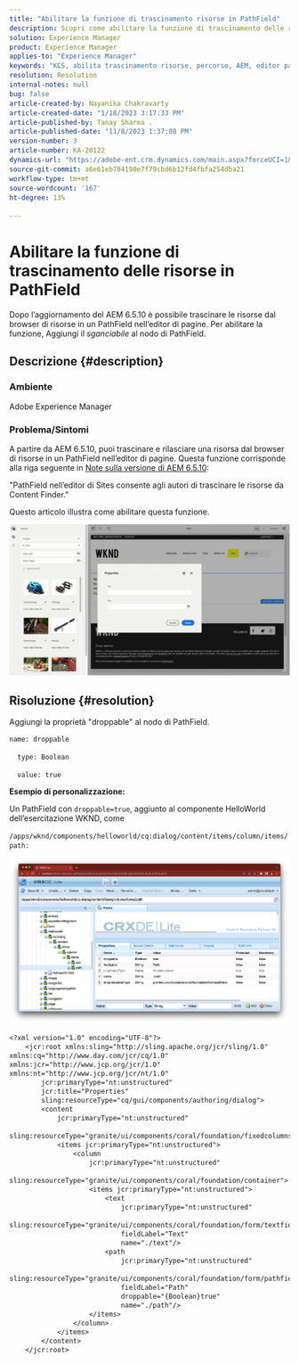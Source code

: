 ```yaml
---
title: "Abilitare la funzione di trascinamento risorse in PathField"
description: Scopri come abilitare la funzione di trascinamento delle risorse nel PathField nell’editor di pagine.
solution: Experience Manager
product: Experience Manager
applies-to: "Experience Manager"
keywords: "KCS, abilita trascinamento risorse, percorso, AEM, editor pagina"
resolution: Resolution
internal-notes: null
bug: false
article-created-by: Nayanika Chakravarty
article-created-date: "1/18/2023 3:17:33 PM"
article-published-by: Tanay Sharma .
article-published-date: "11/8/2023 1:37:08 PM"
version-number: 3
article-number: KA-20122
dynamics-url: "https://adobe-ent.crm.dynamics.com/main.aspx?forceUCI=1&pagetype=entityrecord&etn=knowledgearticle&id=ac3fab38-4397-ed11-aad1-6045bd006b4b"
source-git-commit: a6e61eb704190e7f79cbd6b12fd4fbfa254dba21
workflow-type: tm+mt
source-wordcount: '167'
ht-degree: 13%

---
```


# Abilitare la funzione di trascinamento delle risorse in PathField


Dopo l’aggiornamento del AEM 6.5.10 è possibile trascinare le risorse dal browser di risorse in un PathField nell’editor di pagine. Per abilitare la funzione, Aggiungi il *sganciabile* al nodo di PathField.

## Descrizione {#description}


### Ambiente

Adobe Experience Manager

### Problema/Sintomi

A partire da AEM 6.5.10, puoi trascinare e rilasciare una risorsa dal browser di risorse in un PathField nell’editor di pagine. Questa funzione corrisponde alla riga seguente in [Note sulla versione di AEM 6.5.10](https://experienceleague.adobe.com/docs/experience-manager-65/release-notes/service-pack/6.5.10.html?lang=it):

&quot;PathField nell’editor di Sites consente agli autori di trascinare le risorse da Content Finder.&quot;

Questo articolo illustra come abilitare questa funzione.

![](assets/___b33fab38-4397-ed11-aad1-6045bd006b4b___.gif)


## Risoluzione {#resolution}


Aggiungi la proprietà &quot;droppable&quot; al nodo di PathField.


```
name: droppable

  type: Boolean

  value: true
```


<b>Esempio di personalizzazione:</b>

Un PathField con `droppable=true`, aggiunto al componente HelloWorld dell’esercitazione WKND, come

`/apps/wknd/components/helloworld/cq:dialog/content/items/column/items/path:`

![](assets/6106400f-2b07-ed11-82e4-00224808e483.png)


```
<?xml version="1.0" encoding="UTF-8"?>
    <jcr:root xmlns:sling="http://sling.apache.org/jcr/sling/1.0" xmlns:cq="http://www.day.com/jcr/cq/1.0" xmlns:jcr="http://www.jcp.org/jcr/1.0" xmlns:nt="http://www.jcp.org/jcr/nt/1.0"
        jcr:primaryType="nt:unstructured"
        jcr:title="Properties"
        sling:resourceType="cq/gui/components/authoring/dialog">
        <content
            jcr:primaryType="nt:unstructured"
            sling:resourceType="granite/ui/components/coral/foundation/fixedcolumns">
            <items jcr:primaryType="nt:unstructured">
                <column
                    jcr:primaryType="nt:unstructured"
                    sling:resourceType="granite/ui/components/coral/foundation/container">
                    <items jcr:primaryType="nt:unstructured">
                        <text
                            jcr:primaryType="nt:unstructured"
                            sling:resourceType="granite/ui/components/coral/foundation/form/textfield"
                            fieldLabel="Text"
                            name="./text"/>
                        <path
                            jcr:primaryType="nt:unstructured"
                            sling:resourceType="granite/ui/components/coral/foundation/form/pathfield"
                            fieldLabel="Path"
                            droppable="{Boolean}true"
                            name="./path"/>
                    </items>
                </column>
            </items>
        </content>
    </jcr:root>
```


